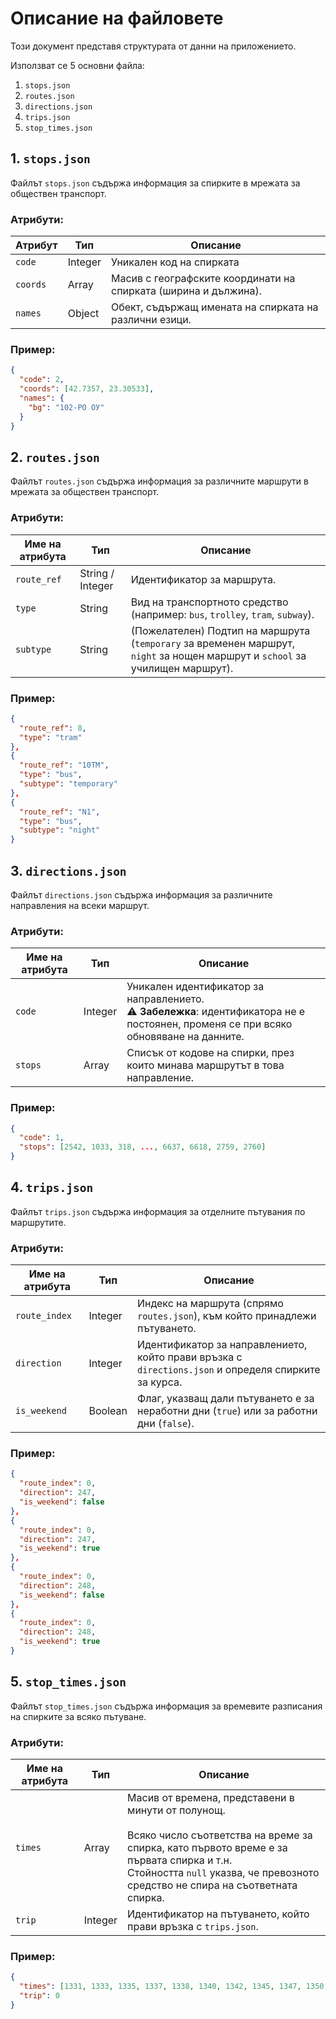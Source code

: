 # Описание на файловете

Този документ представя структурата от данни на приложението.

Използват се 5 основни файла:

1. `stops.json`
2. `routes.json`
3. `directions.json`
4. `trips.json`
5. `stop_times.json`

## 1. `stops.json`

Файлът `stops.json` съдържа информация за спирките в мрежата за обществен транспорт.

### Атрибути:

| Атрибут         | Тип       | Описание                                                       |
|-----------------|-----------|----------------------------------------------------------------|
| `code`          | Integer   | Уникален код на спирката                 |
| `coords`        | Array     | Масив с географските координати на спирката (ширина и дължина).    |
| `names`         | Object    | Обект, съдържащ имената на спирката на различни езици.|

### Пример:

```json
{
  "code": 2,
  "coords": [42.7357, 23.30533],
  "names": {
    "bg": "102-РО ОУ"
  }
}
```

## 2. `routes.json`

Файлът `routes.json` съдържа информация за различните маршрути в мрежата за обществен транспорт.

### Атрибути:

| Име на атрибута  | Тип      | Описание                                                      |
|------------------|----------|---------------------------------------------------------------|
| `route_ref`      | String / Integer   | Идентификатор за маршрута.   |
| `type`           | String   | Вид на транспортното средство (например: `bus`, `trolley`, `tram`, `subway`). |
| `subtype`        | String   | (Пожелателен) Подтип на маршрута (`temporary` за временен маршрут, `night` за нощен маршрут и `school` за училищен маршрут). |

### Пример:

```json
{
  "route_ref": 8,
  "type": "tram"
},
{
  "route_ref": "10ТМ",
  "type": "bus",
  "subtype": "temporary"
},
{
  "route_ref": "N1",
  "type": "bus",
  "subtype": "night"
}
```

## 3. `directions.json`

Файлът `directions.json` съдържа информация за различните направления на всеки маршрут.

### Атрибути:

| Име на атрибута  | Тип      | Описание                                                      |
|------------------|----------|---------------------------------------------------------------|
| `code`           | Integer  | Уникален идентификатор за направлението. <br> ⚠️ **Забележка**: идентификатора не е постоянен, променя се при всяко обновяване на данните.|
| `stops`          | Array    | Списък от кодове на спирки, през които минава маршрутът в това направление. |

### Пример:

```json
{
  "code": 1,
  "stops": [2542, 1033, 318, ..., 6637, 6618, 2759, 2760]
}
```

## 4. `trips.json`

Файлът `trips.json` съдържа информация за отделните пътувания по маршрутите.

### Атрибути:

| Име на атрибута  | Тип       | Описание                                                      |
|------------------|-----------|---------------------------------------------------------------|
| `route_index`    | Integer   | Индекс на маршрута (спрямо `routes.json`), към който принадлежи пътуването.           |
| `direction`      | Integer   | Идентификатор за направлението, който прави връзка с `directions.json` и определя спирките за курса.         |
| `is_weekend`     | Boolean   | Флаг, указващ дали пътуването е за неработни дни (`true`) или за работни дни (`false`). |

### Пример:

```json
{
  "route_index": 0,
  "direction": 247,
  "is_weekend": false
},
{
  "route_index": 0,
  "direction": 247,
  "is_weekend": true
},
{
  "route_index": 0,
  "direction": 248,
  "is_weekend": false
},
{
  "route_index": 0,
  "direction": 248,
  "is_weekend": true
}
```

## 5. `stop_times.json`

Файлът `stop_times.json` съдържа информация за времевите разписания на спирките за всяко пътуване.

### Атрибути:

| Име на атрибута  | Тип       | Описание                                                      |
|------------------|-----------|---------------------------------------------------------------|
| `times`          | Array     | Масив от времена, представени в минути от полунощ. <br><br> Всяко число съответства на време за спирка, като първото време е за първата спирка и т.н. <br> Стойността `null` указва, че превозното средство не спира на съответната спирка. |
| `trip`           | Integer   | Идентификатор на пътуването, който прави връзка с `trips.json`. |

### Пример:

```json
{
  "times": [1331, 1333, 1335, 1337, 1338, 1340, 1342, 1345, 1347, 1350, 1351, 1353, 1355, 1358, 1360, 1362, null],
  "trip": 0
}

